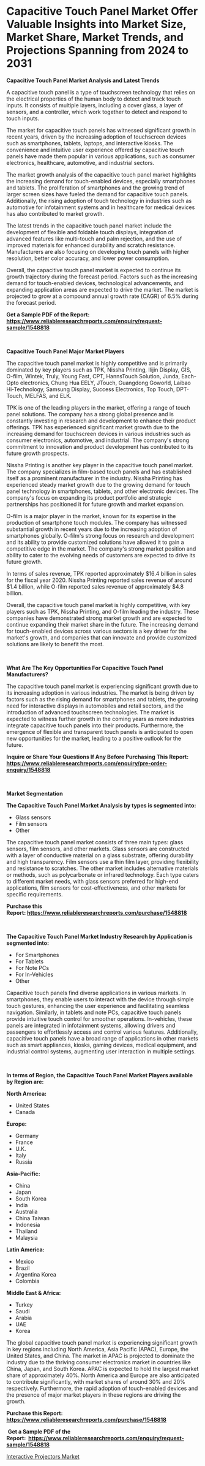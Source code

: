 <p><h1>Capacitive Touch Panel Market Offer Valuable Insights into Market Size, Market Share, Market Trends, and Projections Spanning from 2024 to 2031</h1></p><p><strong>Capacitive Touch Panel Market Analysis and Latest Trends</strong></p>
<p><p>A capacitive touch panel is a type of touchscreen technology that relies on the electrical properties of the human body to detect and track touch inputs. It consists of multiple layers, including a cover glass, a layer of sensors, and a controller, which work together to detect and respond to touch inputs.</p><p>The market for capacitive touch panels has witnessed significant growth in recent years, driven by the increasing adoption of touchscreen devices such as smartphones, tablets, laptops, and interactive kiosks. The convenience and intuitive user experience offered by capacitive touch panels have made them popular in various applications, such as consumer electronics, healthcare, automotive, and industrial sectors.</p><p>The market growth analysis of the capacitive touch panel market highlights the increasing demand for touch-enabled devices, especially smartphones and tablets. The proliferation of smartphones and the growing trend of larger screen sizes have fueled the demand for capacitive touch panels. Additionally, the rising adoption of touch technology in industries such as automotive for infotainment systems and in healthcare for medical devices has also contributed to market growth.</p><p>The latest trends in the capacitive touch panel market include the development of flexible and foldable touch displays, integration of advanced features like multi-touch and palm rejection, and the use of improved materials for enhanced durability and scratch resistance. Manufacturers are also focusing on developing touch panels with higher resolution, better color accuracy, and lower power consumption.</p><p>Overall, the capacitive touch panel market is expected to continue its growth trajectory during the forecast period. Factors such as the increasing demand for touch-enabled devices, technological advancements, and expanding application areas are expected to drive the market. The market is projected to grow at a compound annual growth rate (CAGR) of 6.5% during the forecast period.</p></p>
<p><strong>Get a Sample PDF of the Report:&nbsp; <a href="https://www.reliableresearchreports.com/enquiry/request-sample/1548818">https://www.reliableresearchreports.com/enquiry/request-sample/1548818</a></strong></p>
<p>&nbsp;</p>
<p><strong>Capacitive Touch Panel Major Market Players</strong></p>
<p><p>The capacitive touch panel market is highly competitive and is primarily dominated by key players such as TPK, Nissha Printing, Ilijin Display, GIS, O-film, Wintek, Truly, Young Fast, CPT, HannsTouch Solution, Junda, Each-Opto electronics, Chung Hua EELY, JTouch, Guangdong Goworld, Laibao Hi-Technology, Samsung Display, Success Electronics, Top Touch, DPT-Touch, MELFAS, and ELK.</p><p>TPK is one of the leading players in the market, offering a range of touch panel solutions. The company has a strong global presence and is constantly investing in research and development to enhance their product offerings. TPK has experienced significant market growth due to the increasing demand for touchscreen devices in various industries such as consumer electronics, automotive, and industrial. The company's strong commitment to innovation and product development has contributed to its future growth prospects.</p><p>Nissha Printing is another key player in the capacitive touch panel market. The company specializes in film-based touch panels and has established itself as a prominent manufacturer in the industry. Nissha Printing has experienced steady market growth due to the growing demand for touch panel technology in smartphones, tablets, and other electronic devices. The company's focus on expanding its product portfolio and strategic partnerships has positioned it for future growth and market expansion.</p><p>O-film is a major player in the market, known for its expertise in the production of smartphone touch modules. The company has witnessed substantial growth in recent years due to the increasing adoption of smartphones globally. O-film's strong focus on research and development and its ability to provide customized solutions have allowed it to gain a competitive edge in the market. The company's strong market position and ability to cater to the evolving needs of customers are expected to drive its future growth.</p><p>In terms of sales revenue, TPK reported approximately $16.4 billion in sales for the fiscal year 2020. Nissha Printing reported sales revenue of around $1.4 billion, while O-film reported sales revenue of approximately $4.8 billion.</p><p>Overall, the capacitive touch panel market is highly competitive, with key players such as TPK, Nissha Printing, and O-film leading the industry. These companies have demonstrated strong market growth and are expected to continue expanding their market share in the future. The increasing demand for touch-enabled devices across various sectors is a key driver for the market's growth, and companies that can innovate and provide customized solutions are likely to benefit the most.</p></p>
<p>&nbsp;</p>
<p><strong>What Are The Key Opportunities For Capacitive Touch Panel Manufacturers?</strong></p>
<p><p>The capacitive touch panel market is experiencing significant growth due to its increasing adoption in various industries. The market is being driven by factors such as the rising demand for smartphones and tablets, the growing need for interactive displays in automobiles and retail sectors, and the introduction of advanced touchscreen technologies. The market is expected to witness further growth in the coming years as more industries integrate capacitive touch panels into their products. Furthermore, the emergence of flexible and transparent touch panels is anticipated to open new opportunities for the market, leading to a positive outlook for the future.</p></p>
<p><strong>Inquire or Share Your Questions If Any Before Purchasing This Report: <a href="https://www.reliableresearchreports.com/enquiry/pre-order-enquiry/1548818">https://www.reliableresearchreports.com/enquiry/pre-order-enquiry/1548818</a></strong></p>
<p>&nbsp;</p>
<p><strong>Market Segmentation</strong></p>
<p><strong>The Capacitive Touch Panel Market Analysis by types is segmented into:</strong></p>
<p><ul><li>Glass sensors</li><li>Film sensors</li><li>Other</li></ul></p>
<p><p>The capacitive touch panel market consists of three main types: glass sensors, film sensors, and other markets. Glass sensors are constructed with a layer of conductive material on a glass substrate, offering durability and high transparency. Film sensors use a thin film layer, providing flexibility and resistance to scratches. The other market includes alternative materials or methods, such as polycarbonate or infrared technology. Each type caters to different market needs, with glass sensors preferred for high-end applications, film sensors for cost-effectiveness, and other markets for specific requirements.</p></p>
<p><strong>Purchase this Report:&nbsp;<a href="https://www.reliableresearchreports.com/purchase/1548818">https://www.reliableresearchreports.com/purchase/1548818</a></strong></p>
<p>&nbsp;</p>
<p><strong>The Capacitive Touch Panel Market Industry Research by Application is segmented into:</strong></p>
<p><ul><li>For Smartphones</li><li>For Tablets</li><li>For Note PCs</li><li>For In-Vehicles</li><li>Other</li></ul></p>
<p><p>Capacitive touch panels find diverse applications in various markets. In smartphones, they enable users to interact with the device through simple touch gestures, enhancing the user experience and facilitating seamless navigation. Similarly, in tablets and note PCs, capacitive touch panels provide intuitive touch control for smoother operations. In-vehicles, these panels are integrated in infotainment systems, allowing drivers and passengers to effortlessly access and control various features. Additionally, capacitive touch panels have a broad range of applications in other markets such as smart appliances, kiosks, gaming devices, medical equipment, and industrial control systems, augmenting user interaction in multiple settings.</p></p>
<p>&nbsp;</p>
<p><strong>In terms of Region, the Capacitive Touch Panel Market Players available by Region are:</strong></p>
<p>
    <p> <strong> North America: </strong>
        <ul>
            <li>United States</li>
            <li>Canada</li>
        </ul>
        </p> 
    <p> <strong> Europe: </strong>
        <ul>
            <li>Germany</li>
            <li>France</li>
            <li>U.K.</li>
            <li>Italy</li>
            <li>Russia</li>
        </ul>
        </p> 
    <p> <strong> Asia-Pacific: </strong>
        <ul>
            <li>China</li>
            <li>Japan</li>
            <li>South Korea</li>
            <li>India</li>
            <li>Australia</li>
            <li>China Taiwan</li>
            <li>Indonesia</li>
            <li>Thailand</li>
            <li>Malaysia</li>
        </ul>
        </p> 
    <p> <strong> Latin America: </strong>
        <ul>
            <li>Mexico</li>
            <li>Brazil</li>
            <li>Argentina Korea</li>
            <li>Colombia</li>
        </ul>
        </p> 
    <p> <strong> Middle East & Africa: </strong>
        <ul>
            <li>Turkey</li>
            <li>Saudi</li>
            <li>Arabia</li>
            <li>UAE</li>
            <li>Korea</li>
        </ul>
    </p>
    </p>
<p><p>The global capacitive touch panel market is experiencing significant growth in key regions including North America, Asia Pacific (APAC), Europe, the United States, and China. The market in APAC is projected to dominate the industry due to the thriving consumer electronics market in countries like China, Japan, and South Korea. APAC is expected to hold the largest market share of approximately 40%. North America and Europe are also anticipated to contribute significantly, with market shares of around 30% and 20% respectively. Furthermore, the rapid adoption of touch-enabled devices and the presence of major market players in these regions are driving the growth.</p></p>
<p><strong>Purchase this Report: <a href="https://www.reliableresearchreports.com/purchase/1548818">https://www.reliableresearchreports.com/purchase/1548818</a></strong></p>
<p>&nbsp;<strong>Get a Sample PDF of the Report:&nbsp;&nbsp;<a href="https://www.reliableresearchreports.com/enquiry/request-sample/1548818">https://www.reliableresearchreports.com/enquiry/request-sample/1548818</a></strong></p>
<p><strong></strong></p>
<p><p><a href="https://github.com/RichRobinson5/Market-Research-Report-List-3/blob/main/interactive-projectors-market.md">Interactive Projectors Market</a></p></p>